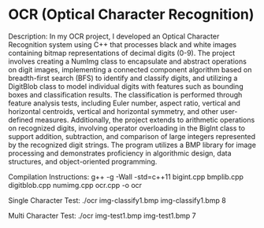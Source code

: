 # OCR (Optical Character Recognition)
Description:
In my OCR project, I developed an Optical Character Recognition system using C++ that processes black and white images containing bitmap representations of decimal digits (0-9). 
The project involves creating a NumImg class to encapsulate and abstract operations on digit images, implementing a connected component algorithm based on breadth-first search (BFS) 
to identify and classify digits, and utilizing a DigitBlob class to model individual digits with features such as bounding boxes and classification results. 
The classification is performed through feature analysis tests, including Euler number, aspect ratio, vertical and horizontal centroids, vertical and horizontal symmetry, 
and other user-defined measures. Additionally, the project extends to arithmetic operations on recognized digits, involving operator overloading in the BigInt class to support 
addition, subtraction, and comparison of large integers represented by the recognized digit strings. The program utilizes a BMP library for image processing and demonstrates 
proficiency in algorithmic design, data structures, and object-oriented programming.


Compilation Instructions:
g++ -g -Wall -std=c++11 bigint.cpp bmplib.cpp digitblob.cpp numimg.cpp ocr.cpp -o ocr

Single Character Test:
./ocr img-classify1.bmp img-classify1.bmp 8

Multi Character Test:
./ocr img-test1.bmp img-test1.bmp 7


